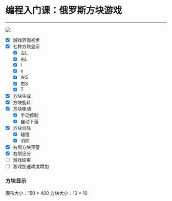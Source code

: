 # 编程入门课：俄罗斯方块游戏
***

![](https://bkimg.cdn.bcebos.com/pic/64380cd7912397dd96df99415982b2b7d1a287d4?x-bce-process=image/resize,m_lfit,w_440,limit_1/format,f_auto)

- [x] 游戏界面初步
- [x] 七种方块显示
  - [x] 左L
  - [x] 右L
  - [x] I
  - [x] o
  - [x] 左S
  - [x] 右S
  - [x] T
- [x] 方块生成
- [x] 方块旋转
- [x] 方块移动
  - [x] 手动控制
  - [x] 自动下落
- [x] 方块消除
  - [x] 碰撞
  - [x] 消除
- [x] 右侧方块预警
- [x] 右侧记分
- [ ] 游戏结束
- [ ] 游戏加速难度增加

### 方块显示
画布大小：150 * 400
方块大小：10 * 10
